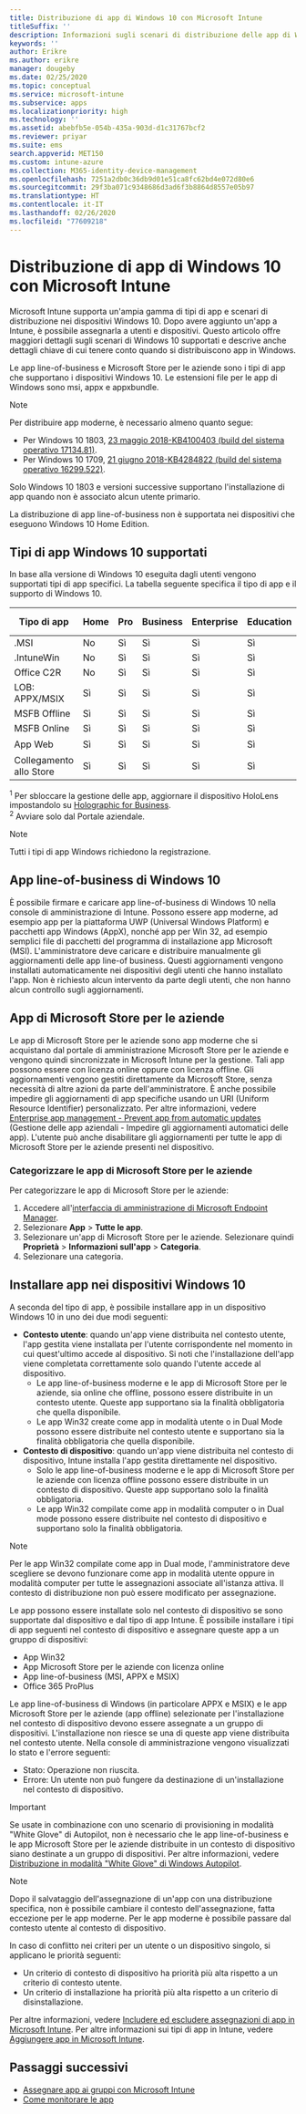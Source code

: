 ```yaml
---
title: Distribuzione di app di Windows 10 con Microsoft Intune
titleSuffix: ''
description: Informazioni sugli scenari di distribuzione delle app di Windows 10 disponibili con Microsoft Intune.
keywords: ''
author: Erikre
ms.author: erikre
manager: dougeby
ms.date: 02/25/2020
ms.topic: conceptual
ms.service: microsoft-intune
ms.subservice: apps
ms.localizationpriority: high
ms.technology: ''
ms.assetid: abebfb5e-054b-435a-903d-d1c31767bcf2
ms.reviewer: priyar
ms.suite: ems
search.appverid: MET150
ms.custom: intune-azure
ms.collection: M365-identity-device-management
ms.openlocfilehash: 7251a2db0c36db9d01e51ca8fc62bd4e072d80e6
ms.sourcegitcommit: 29f3ba071c9348686d3ad6f3b8864d8557e05b97
ms.translationtype: HT
ms.contentlocale: it-IT
ms.lasthandoff: 02/26/2020
ms.locfileid: "77609218"
---
```

# <a name="windows-10-app-deployment-by-using-microsoft-intune"></a>Distribuzione di app di Windows 10 con Microsoft Intune 

Microsoft Intune supporta un'ampia gamma di tipi di app e scenari di distribuzione nei dispositivi Windows 10. Dopo avere aggiunto un'app a Intune, è possibile assegnarla a utenti e dispositivi. Questo articolo offre maggiori dettagli sugli scenari di Windows 10 supportati e descrive anche dettagli chiave di cui tenere conto quando si distribuiscono app in Windows. 

Le app line-of-business e Microsoft Store per le aziende sono i tipi di app che supportano i dispositivi Windows 10. Le estensioni file per le app di Windows sono msi, appx e appxbundle.  

> [!Note]
> Per distribuire app moderne, è necessario almeno quanto segue:
> - Per Windows 10 1803, [23 maggio 2018-KB4100403 (build del sistema operativo 17134.81)](https://support.microsoft.com/help/4100403/windows-10-update-kb4100403).
> - Per Windows 10 1709, [21 giugno 2018-KB4284822 (build del sistema operativo 16299.522)](https://support.microsoft.com/help/4284822).
>
> Solo Windows 10 1803 e versioni successive supportano l'installazione di app quando non è associato alcun utente primario.
>
> La distribuzione di app line-of-business non è supportata nei dispositivi che eseguono Windows 10 Home Edition.

## <a name="supported-windows-10-app-types"></a>Tipi di app Windows 10 supportati

In base alla versione di Windows 10 eseguita dagli utenti vengono supportati tipi di app specifici. La tabella seguente specifica il tipo di app e il supporto di Windows 10.

| Tipo di app | Home | Pro | Business | Enterprise | Education | Modalità S | HoloLens<sup>1 | Surface Hub | WCOS | Cellulare |
|----------------|------|-----|----------|------------|-----------|--------|-----------|------------|------|--------|
|  .MSI | No | Sì | Sì | Sì | Sì | No | No | No | No | No |
| .IntuneWin | No | Sì | Sì | Sì | Sì | 19H2+ | No | No | No | No |
| Office C2R | No | Sì | Sì | Sì | Sì | RS4+ | No | No | No | No |
| LOB: APPX/MSIX | Sì | Sì | Sì | Sì | Sì | Sì | Sì | Sì | Sì | Sì |
| MSFB Offline | Sì | Sì | Sì | Sì | Sì | Sì | Sì | Sì | Sì | Sì |
| MSFB Online | Sì | Sì | Sì | Sì | Sì | Sì | RS4+ | No | Sì | Sì |
| App Web | Sì | Sì | Sì | Sì | Sì | Sì | Sì<sup>2 | Sì<sup>2 | Sì | Sì<sup>2 |
| Collegamento allo Store | Sì | Sì | Sì | Sì | Sì | Sì | Sì | Sì | Sì | Sì |

<sup>1</sup> Per sbloccare la gestione delle app, aggiornare il dispositivo HoloLens impostandolo su [Holographic for Business](../fundamentals/windows-holographic-for-business.md).<br />
<sup>2</sup> Avviare solo dal Portale aziendale.

> [!NOTE]
> Tutti i tipi di app Windows richiedono la registrazione.

## <a name="windows-10-lob-apps"></a>App line-of-business di Windows 10

È possibile firmare e caricare app line-of-business di Windows 10 nella console di amministrazione di Intune. Possono essere app moderne, ad esempio app per la piattaforma UWP (Universal Windows Platform) e pacchetti app Windows (AppX), nonché app per Win 32, ad esempio semplici file di pacchetti del programma di installazione app Microsoft (MSI). L'amministratore deve caricare e distribuire manualmente gli aggiornamenti delle app line-of business. Questi aggiornamenti vengono installati automaticamente nei dispositivi degli utenti che hanno installato l'app. Non è richiesto alcun intervento da parte degli utenti, che non hanno alcun controllo sugli aggiornamenti. 

## <a name="microsoft-store-for-business-apps"></a>App di Microsoft Store per le aziende

Le app di Microsoft Store per le aziende sono app moderne che si acquistano dal portale di amministrazione Microsoft Store per le aziende e vengono quindi sincronizzate in Microsoft Intune per la gestione. Tali app possono essere con licenza online oppure con licenza offline. Gli aggiornamenti vengono gestiti direttamente da Microsoft Store, senza necessità di altre azioni da parte dell'amministratore. È anche possibile impedire gli aggiornamenti di app specifiche usando un URI (Uniform Resource Identifier) personalizzato. Per altre informazioni, vedere [Enterprise app management - Prevent app from automatic updates](https://docs.microsoft.com/windows/client-management/mdm/enterprise-app-management#prevent-app-from-automatic-updates) (Gestione delle app aziendali - Impedire gli aggiornamenti automatici delle app). L'utente può anche disabilitare gli aggiornamenti per tutte le app di Microsoft Store per le aziende presenti nel dispositivo. 

### <a name="categorize-microsoft-store-for-business-apps"></a>Categorizzare le app di Microsoft Store per le aziende 
Per categorizzare le app di Microsoft Store per le aziende: 

1. Accedere all'[interfaccia di amministrazione di Microsoft Endpoint Manager](https://go.microsoft.com/fwlink/?linkid=2109431).
2. Selezionare **App** > **Tutte le app**. 
3. Selezionare un'app di Microsoft Store per le aziende. Selezionare quindi **Proprietà** > **Informazioni sull'app** > **Categoria**. 
4. Selezionare una categoria.

## <a name="install-apps-on-windows-10-devices"></a>Installare app nei dispositivi Windows 10
A seconda del tipo di app, è possibile installare app in un dispositivo Windows 10 in uno dei due modi seguenti:

- **Contesto utente**: quando un'app viene distribuita nel contesto utente, l'app gestita viene installata per l'utente corrispondente nel momento in cui quest'ultimo accede al dispositivo. Si noti che l'installazione dell'app viene completata correttamente solo quando l'utente accede al dispositivo. 
  - Le app line-of-business moderne e le app di Microsoft Store per le aziende, sia online che offline, possono essere distribuite in un contesto utente. Queste app supportano sia la finalità obbligatoria che quella disponibile.
  - Le app Win32 create come app in modalità utente o in Dual Mode possono essere distribuite nel contesto utente e supportano sia la finalità obbligatoria che quella disponibile. 
- **Contesto di dispositivo**: quando un'app viene distribuita nel contesto di dispositivo, Intune installa l'app gestita direttamente nel dispositivo.
  - Solo le app line-of-business moderne e le app di Microsoft Store per le aziende con licenza offline possono essere distribuite in un contesto di dispositivo. Queste app supportano solo la finalità obbligatoria.
  - Le app Win32 compilate come app in modalità computer o in Dual mode possono essere distribuite nel contesto di dispositivo e supportano solo la finalità obbligatoria.

> [!NOTE]
> Per le app Win32 compilate come app in Dual mode, l'amministratore deve scegliere se devono funzionare come app in modalità utente oppure in modalità computer per tutte le assegnazioni associate all'istanza attiva. Il contesto di distribuzione non può essere modificato per assegnazione.  

Le app possono essere installate solo nel contesto di dispositivo se sono supportate dal dispositivo e dal tipo di app Intune. È possibile installare i tipi di app seguenti nel contesto di dispositivo e assegnare queste app a un gruppo di dispositivi:

- App Win32
- App Microsoft Store per le aziende con licenza online
- App line-of-business (MSI, APPX e MSIX)
- Office 365 ProPlus

Le app line-of-business di Windows (in particolare APPX e MSIX) e le app Microsoft Store per le aziende (app offline) selezionate per l'installazione nel contesto di dispositivo devono essere assegnate a un gruppo di dispositivi. L'installazione non riesce se una di queste app viene distribuita nel contesto utente. Nella console di amministrazione vengono visualizzati lo stato e l'errore seguenti:
  - Stato: Operazione non riuscita.
  - Errore: Un utente non può fungere da destinazione di un'installazione nel contesto di dispositivo.

> [!IMPORTANT]
> Se usate in combinazione con uno scenario di provisioning in modalità "White Glove" di Autopilot, non è necessario che le app line-of-business e le app Microsoft Store per le aziende distribuite in un contesto di dispositivo siano destinate a un gruppo di dispositivi. Per altre informazioni, vedere [Distribuzione in modalità "White Glove" di Windows Autopilot](https://docs.microsoft.com/windows/deployment/windows-autopilot/white-glove).

> [!Note]
> Dopo il salvataggio dell'assegnazione di un'app con una distribuzione specifica, non è possibile cambiare il contesto dell'assegnazione, fatta eccezione per le app moderne. Per le app moderne è possibile passare dal contesto utente al contesto di dispositivo. 

In caso di conflitto nei criteri per un utente o un dispositivo singolo, si applicano le priorità seguenti:
- Un criterio di contesto di dispositivo ha priorità più alta rispetto a un criterio di contesto utente. 
- Un criterio di installazione ha priorità più alta rispetto a un criterio di disinstallazione.

Per altre informazioni, vedere [Includere ed escludere assegnazioni di app in Microsoft Intune](apps-inc-exl-assignments.md). Per altre informazioni sui tipi di app in Intune, vedere [Aggiungere app in Microsoft Intune](apps-add.md).

## <a name="next-steps"></a>Passaggi successivi

- [Assegnare app ai gruppi con Microsoft Intune](apps-deploy.md)
- [Come monitorare le app](apps-monitor.md)
